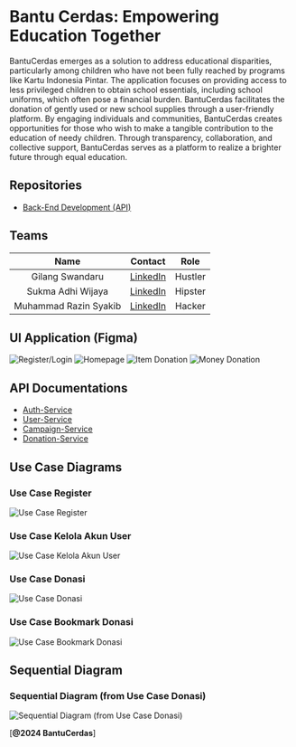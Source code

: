 # Bantu Cerdas: Empowering Education Together
BantuCerdas emerges as a solution to address educational disparities, particularly among children who have not been fully reached by programs like Kartu Indonesia Pintar. The application focuses on providing access to less privileged children to obtain school essentials, including school uniforms, which often pose a financial burden. BantuCerdas facilitates the donation of gently used or new school supplies through a user-friendly platform. By engaging individuals and communities, BantuCerdas creates opportunities for those who wish to make a tangible contribution to the education of needy children. Through transparency, collaboration, and collective support, BantuCerdas serves as a platform to realize a brighter future through equal education.

## Repositories
- [Back-End Development (API)](https://github.com/BantuCerdas/BantuCerdas-API)

## Teams
| Name | Contact | Role |
| :---: | :---: | :---: |
| Gilang Swandaru | [LinkedIn](https://www.linkedin.com/in/gilang-swandaru/) | Hustler |
| Sukma Adhi Wijaya | [LinkedIn](https://www.linkedin.com/in/sukma-adhi-wijaya-aa1659180/) | Hipster |
| Muhammad Razin Syakib | [LinkedIn](https://www.linkedin.com/in/muhammad-razin-syakib/) | Hacker |

## UI Application (Figma)
![Register/Login](https://github.com/BantuCerdas/.github/assets/72656623/ada1b672-7638-4044-9a7e-b7b62a9e9617)
![Homepage](https://github.com/BantuCerdas/.github/assets/72656623/0d166fac-8df5-40e5-850c-a4b37a33c993)
![Item Donation](https://github.com/BantuCerdas/.github/assets/72656623/4f8b302f-ea57-4b27-943f-41a0d586ca4f)
![Money Donation](https://github.com/BantuCerdas/.github/assets/72656623/154d4dbf-b17b-4367-bb0c-e6be7b9534e5)

## API Documentations
- [Auth-Service](https://documenter.getpostman.com/view/24273397/2s9YsNcpya)
- [User-Service](https://documenter.getpostman.com/view/24273397/2s9YsNcq3v)
- [Campaign-Service](https://documenter.getpostman.com/view/24273397/2s9YsNcpyb)
- [Donation-Service](https://documenter.getpostman.com/view/24273397/2s9YsNcpyc)

## Use Case Diagrams
### Use Case Register
![Use Case Register](https://github.com/BantuCerdas/.github/assets/72656623/594728db-7c3f-476f-b14e-5137865ad36f)
### Use Case Kelola Akun User
![Use Case Kelola Akun User](https://github.com/BantuCerdas/.github/assets/72656623/0b68098d-8564-403f-a623-d28c5c79d675)
### Use Case Donasi
![Use Case Donasi](https://github.com/BantuCerdas/.github/assets/72656623/6be9050b-70f1-427a-b3a8-2d5aaec52d5b)
### Use Case Bookmark Donasi
![Use Case Bookmark Donasi](https://github.com/BantuCerdas/.github/assets/72656623/498b09f3-e7a6-4fde-ae61-ddb8eb567b64)

## Sequential Diagram
### Sequential Diagram (from Use Case Donasi)
![Sequential Diagram (from Use Case Donasi)](https://github.com/BantuCerdas/.github/assets/72656623/ed82ce0c-1a18-4525-9cf1-7c5978041846)

[**@2024 BantuCerdas**]
